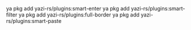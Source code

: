 ya pkg add yazi-rs/plugins:smart-enter
ya pkg add yazi-rs/plugins:smart-filter
ya pkg add yazi-rs/plugins:full-border
ya pkg add yazi-rs/plugins:smart-paste

